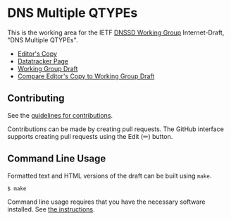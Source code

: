 # DNS Multiple QTYPEs

This is the working area for the IETF [DNSSD Working Group](https://datatracker.ietf.org/wg/dnssd/documents/) Internet-Draft, "DNS Multiple QTYPEs".

* [Editor's Copy](https://dnssd-wg.github.io/draft-ietf-dnssd-multi-qtypes/#go.draft-ietf-dnssd-multi-qtypes.html)
* [Datatracker Page](https://datatracker.ietf.org/doc/draft-ietf-dnssd-multi-qtypes)
* [Working Group Draft](https://datatracker.ietf.org/doc/html/draft-ietf-dnssd-multi-qtypes)
* [Compare Editor's Copy to Working Group Draft](https://dnssd-wg.github.io/draft-ietf-dnssd-multi-qtypes/#go.draft-ietf-dnssd-multi-qtypes.diff)


## Contributing

See the
[guidelines for contributions](https://github.com/dnssd-wg/draft-ietf-dnssd-multi-qtypes/blob/main/CONTRIBUTING.md).

Contributions can be made by creating pull requests.
The GitHub interface supports creating pull requests using the Edit (✏) button.


## Command Line Usage

Formatted text and HTML versions of the draft can be built using `make`.

```sh
$ make
```

Command line usage requires that you have the necessary software installed.  See
[the instructions](https://github.com/martinthomson/i-d-template/blob/main/doc/SETUP.md).


